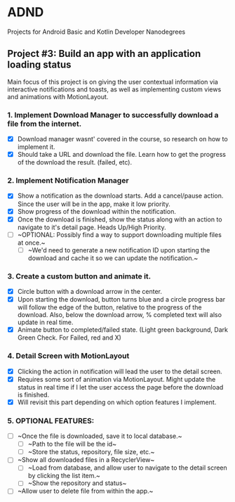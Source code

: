 # ADND
Projects for Android Basic and Kotlin Developer Nanodegrees

## Project #3: Build an app with an application loading status
Main focus of this project is on giving the user contextual information via interactive notifications and toasts, as well
as implementing custom views and animations with MotionLayout.

### 1. Implement Download Manager to successfully download a file from the internet.
- [x] Download manager wasnt' covered in the course, so research on how to implement it.
- [x] Should take a URL and download the file.  Learn how to get the progress of the download the result. (failed, etc).

### 2. Implement Notification Manager
- [x] Show a notification as the download starts.  Add a cancel/pause action. Since the user will be in the app, make it low priority.
- [x] Show progress of the download within the notification.
- [x] Once the download is finished, show the status along with an action to navigate to it's detail page. Heads Up/High Priority.
- [ ] ~OPTIONAL:  Possibly find a way to support downloading multiple files at once.~
  - [ ] ~We'd need to generate a new notification ID upon starting the download and cache it so we can update the notification.~
  
### 3. Create a custom button and animate it.
- [x] Circle button with a download arrow in the center.
- [x] Upon starting the download, button turns blue and a circle progress bar will follow the edge of the button, relative
to the progress of the download.  Also, below the download arrow, % completed text will also update in real time.
- [x] Animate button to completed/failed state. (Light green background, Dark Green Check.  For Failed, red and X)

### 4. Detail Screen with MotionLayout
- [x] Clicking the action in notification will lead the user to the detail screen.
- [x] Requires some sort of animation via MotionLayout.  Might update the status in real time if I let the user
access the page before the download is finished.
- [x] Will revisit this part depending on which option features I implement.

### 5. OPTIONAL FEATURES:
- [ ] ~Once the file is downloaded, save it to local database.~
  - [ ] ~Path to the file will be the id~
  - [ ] ~Store the status, repository, file size, etc.~
- [ ] ~Show all downloaded files in a RecyclerView~
  - [ ] ~Load from database, and allow user to navigate to the detail screen by clicking the list item.~
  - [ ] ~Show the repository and status~
- [ ] ~Allow user to delete file from within the app.~
